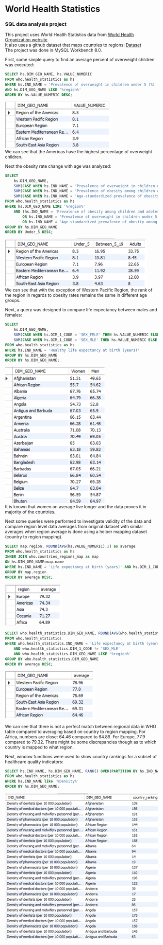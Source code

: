 # World Health Statistics
### SQL data analysis project  
This project uses World Health Statistics data from [World Health Organization website](https://www.who.int/data/gho/publications/world-health-statistics/).  
It also uses a github dataset that maps countries to regions: [Dataset](https://github.com/lukes/ISO-3166-Countries-with-Regional-Codes/blob/master/all/all.csv)  
The project was done in MySQL Workbench 8.0.

First, some simple query to find an average percent of overweight children was executed: 
```sql
SELECT hs.DIM_GEO_NAME, hs.VALUE_NUMERIC
FROM who.health_statistics as hs
WHERE hs.IND_NAME = 'Prevalence of overweight in children under 5 (%)' 
AND hs.DIM_GEO_NAME LIKE '%region%'
ORDER BY hs.VALUE_NUMERIC DESC;
```
![Image](images/OverweightChildren.png?raw=true)  
We can see that the Americas have the highest percentage of overweight children.  

Next the obesity rate change with age was analyzed: 
```sql
SELECT 
	hs.DIM_GEO_NAME,
    SUM(CASE WHEN hs.IND_NAME = 'Prevalence of overweight in children under 5 (%)' THEN hs.VALUE_NUMERIC ELSE 0 END) as Under_5,
    SUM(CASE WHEN hs.IND_NAME = 'Prevalence of obesity among children and adolescents (5–19 years) (%)' THEN hs.VALUE_NUMERIC ELSE 0 END) as Between_5_19,
    SUM(CASE WHEN hs.IND_NAME = 'Age-standardized prevalence of obesity among adults (18+ years) (%)' THEN hs.VALUE_NUMERIC ELSE 0 END) as Adults
FROM who.health_statistics as hs
WHERE hs.DIM_GEO_NAME LIKE '%region%' 
	AND (hs.IND_NAME = 'Prevalence of obesity among children and adolescents (5–19 years) (%)' 
		OR hs.IND_NAME = 'Prevalence of overweight in children under 5 (%)' 
        OR hs.IND_NAME = 'Age-standardized prevalence of obesity among adults (18+ years) (%)')
GROUP BY hs.DIM_GEO_NAME
ORDER BY Under_5 DESC;
```
![Image](images/ObesityChangeWithAge.png?raw=true)  
We can see that with the exception of Western Pacific Region, the rank of the region in regards to obesity rates remains the same in different age groups.  

Next, a query was designed to compare life expectancy between males and females:  
```sql
SELECT 
	hs.DIM_GEO_NAME,
    SUM(CASE WHEN hs.DIM_1_CODE = 'SEX_FMLE' THEN hs.VALUE_NUMERIC ELSE 0 END) as Women,
    SUM(CASE WHEN hs.DIM_1_CODE = 'SEX_MLE' THEN hs.VALUE_NUMERIC ELSE 0 END) as Men
FROM who.health_statistics as hs
WHERE hs.IND_NAME = 'Healthy life expectancy at birth (years)'
GROUP BY hs.DIM_GEO_NAME
ORDER BY hs.DIM_GEO_NAME;
```
![Image](images/MenVsWomenLifeExpectancy.png?raw=true)  
It is known that women on average live longer and the data proves it in majority of the countries.  

Next some queries were performed to investigate validity of the data and compare region level data averages from original dataset with similar averages when region average is done using a helper mapping dataset (country to region mapping).  
```sql
SELECT map.region, ROUND(AVG(hs.VALUE_NUMERIC),2) as average
FROM who.health_statistics as hs
INNER JOIN who.countries_regions_map as map
ON hs.DIM_GEO_NAME=map.name
WHERE hs.IND_NAME = 'Life expectancy at birth (years)' AND hs.DIM_1_CODE != 'SEX_MLE'
GROUP BY map.region
ORDER BY average DESC;
```
![Image](images/AverageFemaleLifeExpectancyRegionBasedOnMapping.png?raw=true)

```sql
SELECT who.health_statistics.DIM_GEO_NAME, ROUND(AVG(who.health_statistics.VALUE_NUMERIC),2) as average
FROM who.health_statistics
WHERE who.health_statistics.IND_NAME = 'Life expectancy at birth (years)' 
	AND who.health_statistics.DIM_1_CODE != 'SEX_MLE' 
	AND who.health_statistics.DIM_GEO_NAME LIKE '%region%'
GROUP BY who.health_statistics.DIM_GEO_NAME
ORDER BY average DESC;
```
![Image](images/AverageFemaleLifeExpectancyRegionBasedOnBuiltInData.png?raw=true)

We can see that there is not a perfect match between regional data in WHO table compared to averaging based on country to region mapping.
For Africa, numbers are close: 64.46 compared to 64.89.
For Europe, 77.9 compared to 79.32.
There might be some discrepancies though as to which country is mapped to what region.  

Next, window functions were used to show country rankings for a subset of healthcare quality indicators:
```sql
SELECT hs.IND_NAME, hs.DIM_GEO_NAME, RANK() OVER(PARTITION BY hs.IND_NAME ORDER BY hs.VALUE_NUMERIC DESC) as country_ranking
FROM who.health_statistics as hs
WHERE hs.IND_NAME like '%Density%'
ORDER BY hs.DIM_GEO_NAME;
```
![Image](images/CountryRankingForHealthcareIndicators.png?raw=true)
